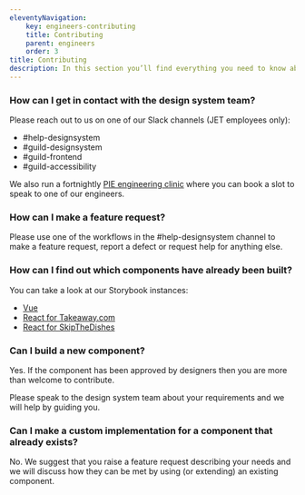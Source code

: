```yaml
---
eleventyNavigation:
    key: engineers-contributing
    title: Contributing
    parent: engineers
    order: 3
title: Contributing
description: In this section you’ll find everything you need to know about contributing to our design system and how you can help us.
---
```


### How can I get in contact with the design system team?

Please reach out to us on one of our Slack channels (JET employees only):
- #help-designsystem
- #guild-designsystem
- #guild-frontend
- #guild-accessibility

We also run a fortnightly [PIE engineering clinic](https://calendly.com/jetpie/engineering-clinics) where you can book a slot to speak to one of our engineers.

### How can I make a feature request?

Please use one of the workflows in the #help-designsystem channel to make a feature request, report a defect or request help for anything else.

### How can I find out which components have already been built?

You can take a look at our Storybook instances:
- [Vue](https://vue.pie.design/)
- [React for Takeaway.com](https://snacks.takeaway.com/)
- [React for SkipTheDishes](https://react.pie.design/)

### Can I build a new component?

Yes. If the component has been approved by designers then you are more than welcome to contribute.

Please speak to the design system team about your requirements and we will help by guiding you.

### Can I make a custom implementation for a component that already exists?

No. We suggest that you raise a feature request describing your needs and we will discuss how they can be met by using (or extending) an existing component.
